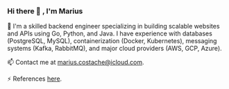 ### Hi there 👋 , I'm Marius

<!--
**tacheshun/tacheshun** is a ✨ _special_ ✨ repository because its `README.md` (this file) appears on your GitHub profile.

Here are some ideas to get you started:

- 🔭 I’m currently working on ...
- 🌱 I’m currently learning ...
- 👯 I’m looking to collaborate on ...
- 🤔 I’m looking for help with ...
- 💬 Ask me about ...
- 📫 How to reach me: ...
- 😄 Pronouns: ...
- ⚡ Fun fact: ...
-->

🚀 I'm a skilled backend engineer specializing in building scalable websites and APIs using Go, Python, and Java. I have experience with databases (PostgreSQL, MySQL), containerization (Docker, Kubernetes), messaging systems (Kafka, RabbitMQ), and major cloud providers (AWS, GCP, Azure).  

📫 Contact me at <a href="mailto:marius.costache@icloud.com">marius.costache@icloud.com</a>.

⚡ References <a href="https://www.linkedin.com/in/mariuscostache/">here</a>.

